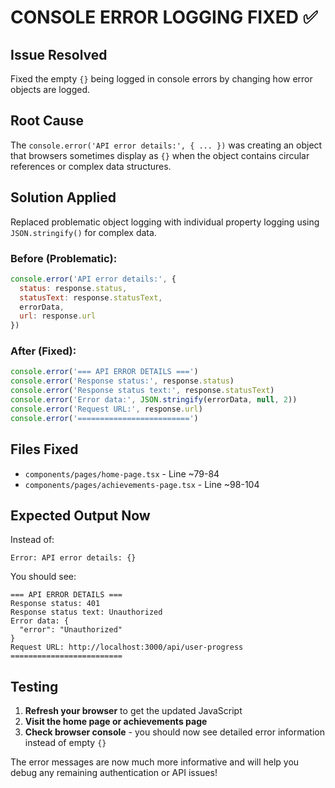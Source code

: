# CONSOLE ERROR LOGGING FIXED ✅

## Issue Resolved
Fixed the empty `{}` being logged in console errors by changing how error objects are logged.

## Root Cause
The `console.error('API error details:', { ... })` was creating an object that browsers sometimes display as `{}` when the object contains circular references or complex data structures.

## Solution Applied
Replaced problematic object logging with individual property logging using `JSON.stringify()` for complex data.

### Before (Problematic):
```javascript
console.error('API error details:', {
  status: response.status,
  statusText: response.statusText,
  errorData,
  url: response.url
})
```

### After (Fixed):
```javascript
console.error('=== API ERROR DETAILS ===')
console.error('Response status:', response.status)
console.error('Response status text:', response.statusText)
console.error('Error data:', JSON.stringify(errorData, null, 2))
console.error('Request URL:', response.url)
console.error('=========================')
```

## Files Fixed
- `components/pages/home-page.tsx` - Line ~79-84
- `components/pages/achievements-page.tsx` - Line ~98-104

## Expected Output Now
Instead of:
```
Error: API error details: {}
```

You should see:
```
=== API ERROR DETAILS ===
Response status: 401
Response status text: Unauthorized
Error data: {
  "error": "Unauthorized"
}
Request URL: http://localhost:3000/api/user-progress
=========================
```

## Testing
1. **Refresh your browser** to get the updated JavaScript
2. **Visit the home page or achievements page**
3. **Check browser console** - you should now see detailed error information instead of empty `{}`

The error messages are now much more informative and will help you debug any remaining authentication or API issues!
